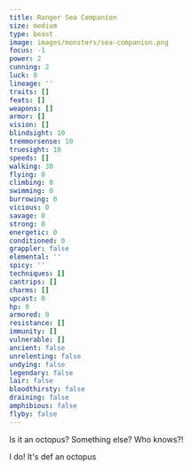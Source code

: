 ```yaml
---
title: Ranger Sea Companion
size: medium
type: beast
image: images/monsters/sea-companion.png
focus: -1
power: 2
cunning: 2
luck: 0
lineage: ''
traits: []
feats: []
weapons: []
armor: []
vision: []
blindsight: 10
tremmorsense: 10
truesight: 10
speeds: []
walking: 30
flying: 0
climbing: 0
swimming: 0
burrowing: 0
vicious: 0
savage: 0
strong: 0
energetic: 0
conditioned: 0
grappler: false
elemental: ''
spicy: ''
techniques: []
cantrips: []
charms: []
upcast: 0
hp: 0
armored: 0
resistance: []
immunity: []
vulnerable: []
ancient: false
unrelenting: false
undying: false
legendary: false
lair: false
bloodthirsty: false
draining: false
amphibious: false
flyby: false
---
```


Is it an octopus? Something else? Who knows?!

I do! It's def an octopus
